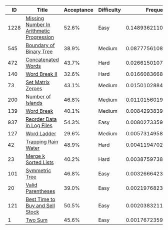 |ID|Title|Acceptance|Difficulty|Frequency|
|----|-----|----|---|---|
|1228|[Missing Number In Arithmetic Progression]( https://leetcode.com/problems/missing-number-in-arithmetic-progression)|52.6%|Easy|0.14893621100754167|
|545|[Boundary of Binary Tree]( https://leetcode.com/problems/boundary-of-binary-tree)|38.9%|Medium|0.0877756108823857|
|472|[Concatenated Words]( https://leetcode.com/problems/concatenated-words)|43.7%|Hard|0.026615010757229714|
|140|[Word Break II]( https://leetcode.com/problems/word-break-ii)|32.6%|Hard|0.01660836687673306|
|73|[Set Matrix Zeroes]( https://leetcode.com/problems/set-matrix-zeroes)|43.1%|Medium|0.015010288493889185|
|200|[Number of Islands]( https://leetcode.com/problems/number-of-islands)|46.8%|Medium|0.011015601921505717|
|139|[Word Break]( https://leetcode.com/problems/word-break)|40.1%|Medium|0.008429383994401785|
|937|[Reorder Data in Log Files]( https://leetcode.com/problems/reorder-data-in-log-files)|54.3%|Easy|0.00802733590076424|
|127|[Word Ladder]( https://leetcode.com/problems/word-ladder)|29.6%|Medium|0.005731495844689608|
|42|[Trapping Rain Water]( https://leetcode.com/problems/trapping-rain-water)|48.9%|Hard|0.00411947029523883|
|23|[Merge k Sorted Lists]( https://leetcode.com/problems/merge-k-sorted-lists)|40.2%|Hard|0.0038759738446929853|
|101|[Symmetric Tree]( https://leetcode.com/problems/symmetric-tree)|46.8%|Easy|0.0032666423495169026|
|20|[Valid Parentheses]( https://leetcode.com/problems/valid-parentheses)|39.0%|Easy|0.002197682330605871|
|121|[Best Time to Buy and Sell Stock]( https://leetcode.com/problems/best-time-to-buy-and-sell-stock)|50.5%|Easy|0.0020383211296970956|
|1|[Two Sum]( https://leetcode.com/problems/two-sum)|45.6%|Easy|0.001767235914611495|
